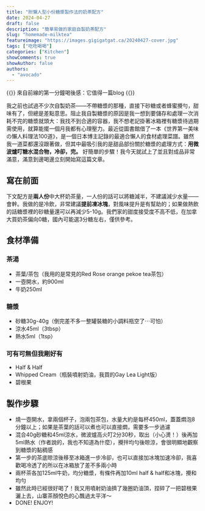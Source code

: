 ```yaml
---
title: "附懶人型小份糖漿製作法的奶茶配方"
date: 2024-04-27
draft: false
description: "簡單易做的家庭自製奶茶配方"
slug: "homemade-milktea"
featureimage: "https://images.gigigatgat.ca/20240427-cover.jpg"
tags: ["吃吃喝喝"]
categories: ["Kitchen"]
showComments: true
showAuthor: false
authors:
  - "avocado"
---
```

{{<lead>}}
來自前線的第一分鐘喝後感：它值得一篇blog
{{</lead>}}

我之前也試過不少次自製奶茶——不帶糖漿的那種，直接下砂糖或者蜂蜜攪勻，甜味有了，但總是差點意思。阻止我自製糖漿的原因是我一想到要儲存和處理一次消耗不完的糖漿就頭大：我找不到合適的容器，我不想老記掛著冰箱裡有糖漿待過期需使用，就算能擺一個月我都有心理壓力。最近從圖書館借了一本《世界第一美味の懶人料理法100道》，是一個日本博主記錄的最適合懶人的食材處理菜譜。雖然我一道菜都還沒跟著做，但其中最吸引我的是甜品部份關於糖漿的處理方式：**用微波爐叮糖水混合物，冷卻，完。** 好簡單的步驟！我今天就試上了並且對成品非常滿意，滿意到邊喝邊立刻開始寫這篇文章。

## 寫在前面
下文配方是**兩人份**中大杯奶茶量，一人份的話可以將糖減半，不建議減少水量——會幹。我做的是冷飲，非常建議**提前凍冰塊**，對風味提升是有幫助的；如果做熱飲的話糖漿裡的砂糖量還可以再減少5-10g。我們家的甜度接受度不高不低，在加拿大買奶茶偏向0糖，國內可能選3分糖左右，僅供參考。
## 食材準備
### 茶湯
- 茶葉/茶包（我用的是常見的Red Rose orange pekoe tea茶包）
- 一壺開水，約900ml
- 牛奶250ml
### 糖漿
- 砂糖30g-40g（倒完差不多一整罐裝糖的小調料瓶空了⋯可怕）
- 涼水45ml（3tbsp）
- 熱水5ml（1tsp）
### 可有可無但我剛好有
- Half & Half
- Whipped Cream（瓶裝噴射奶油，我買的Gay Lea Light版）
- 碧根果
## 製作步驟
- 燒一壺開水，拿兩個杯子，泡兩包茶包，水量大約是每杯450ml，蓋蓋燜泡8分鐘以上；如果是茶葉的話可以煮也可以直接燜，需要多一步過濾
- 混合40g砂糖和45ml涼水，微波爐高火叮2分30秒，取出（小心燙！）後再加5ml熱水（作者說的，我也不知道為什麼），攪拌均勻後晾涼，會很明顯地觀察到糖漿的黏稠感
- 第一步的茶底晾涼後移至冰箱進一步冷卻，也可以直接加冰塊加速冷卻，我喜歡喝冷透了的所以在冰箱放了差不多兩小時
- 兩杯茶各加125ml牛奶，均分糖漿，有條件再加10ml half & half和冰塊，攪和均勻
- 雖然此時已經很好喝了！我又用噴射奶油擠了幾圈奶油頂，捏碎了一把碧根果灑上去，山寨茶顏悅色的心飄過太平洋～
- DONE! ENJOY!